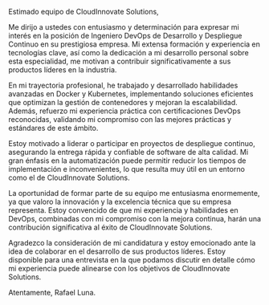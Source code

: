Estimado equipo de CloudInnovate Solutions,

Me dirijo a ustedes con entusiasmo y determinación para expresar mi interés en la posición de Ingeniero DevOps de Desarrollo 
y Despliegue Continuo en su prestigiosa empresa. Mi extensa formación y experiencia en tecnologías clave, así como la dedicación 
a mi desarrollo personal sobre esta especialidad, me motivan a contribuir significativamente a sus productos líderes en la industria.

En mi trayectoria profesional, he trabajado y desarrollado habilidades avanzadas en Docker y Kubernetes, implementando soluciones 
eficientes que optimizan la gestión de contenedores y mejoran la escalabilidad. Además, refuerzo mi experiencia práctica con certificaciones
DevOps reconocidas, validando mi compromiso con las mejores prácticas y estándares de este ámbito.

Estoy motivado a liderar o participar en proyectos de despliegue continuo, asegurando la entrega rápida y confiable de software de alta calidad. 
Mi gran énfasis en la automatización puede permitir reducir los tiempos de implementación e inconvenientes, lo que resulta muy útil en un entorno
como el de CloudInnovate Solutions.

La oportunidad de formar parte de su equipo me entusiasma enormemente, ya que valoro la innovación y la excelencia técnica que su empresa
representa. Estoy convencido de que mi experiencia y habilidades en DevOps, combinadas con mi compromiso con la mejora continua, harán una
contribución significativa al éxito de CloudInnovate Solutions.

Agradezco la consideración de mi candidatura y estoy emocionado ante la idea de colaborar en el desarrollo de sus productos líderes. 
Estoy disponible para una entrevista en la que podamos discutir en detalle cómo mi experiencia puede alinearse con los objetivos de 
CloudInnovate Solutions.

Atentamente, Rafael Luna.



